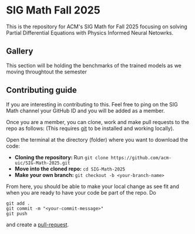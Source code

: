 # SIG Math Fall 2025

This is the repository for ACM's SIG Math for Fall 2025 focusing on solving Partial Differential Equations with Physics Informed Neural Netowrks.

## Gallery
This section will be holding the benchmarks of the trained models as we moving throughtout the semester
<!--TODO -->

## Contributing guide 
If you are interesting in contributing to this. Feel free to ping on the SIG Math channel your GitHub ID and you will be added as a member.

Once you are a member, you can clone, work and make pull requests to the repo as follows: (This requires [git](https://git-scm.com/install/) to be installed and working locally).

Open the terminal at the directory (folder) where you want to download the code:
- <b> Cloning the repository: </b> Run `git clone https://github.com/acm-uic/SIG-Math-2025.git`
- <b> Move into the cloned repo:</b> `cd SIG-Math-2025` 
- <b> Make your own branch: </b> `git checkout -b <your-branch-name>`

From here, you should be able to make your local change as see fit and when you are ready to have your code be part of the repo. Do
```
git add .
git commit -m "<your-commit-message>"
git push
```
and create a [pull-request](https://docs.github.com/en/pull-requests/collaborating-with-pull-requests/proposing-changes-to-your-work-with-pull-requests/creating-a-pull-request).